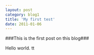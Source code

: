 ```yaml
---
layout: post
category: blog1
title: 'My first test'
date: 2011-01-06
---
```

###This is the first post on this blog###

Hello world. tt


